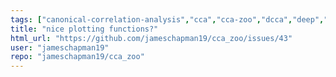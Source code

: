 ```yaml
---
tags: ["canonical-correlation-analysis","cca","cca-zoo","dcca","deep","enhancement","kernel","multiset-cca","multiview","pls","pytorch","tensor-cca"]
title: "nice plotting functions?"
html_url: "https://github.com/jameschapman19/cca_zoo/issues/43"
user: "jameschapman19"
repo: "jameschapman19/cca_zoo"
---
```


